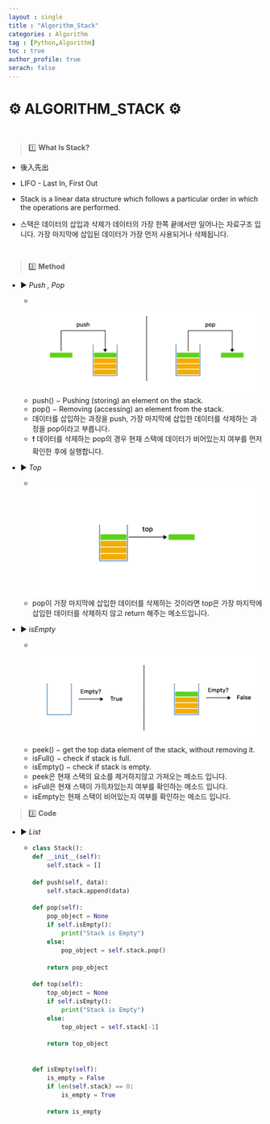 ```yaml
---
layout : single
title : "Algorithm_Stack"
categories : Algorithm
tag : [Python,Algorithm]
toc : true
author_profile: true
serach: false
---
```


# ⚙️ ALGORITHM_STACK ⚙️
<br>

> 1️⃣ __What Is Stack?__
 
 -  後入先出
 -  LIFO - Last In, First Out
 -  Stack is a linear data structure which follows a particular order in which the operations are performed.
 -  스택은 데이터의 삽입과 삭제가 데이터의 가장 한쪽 끝에서만 일어나는 자료구조 입니다.
    가장 마지막에 삽입된 데이터가 가장 먼저 사용되거나 삭제됩니다.
    
    <br>
    
> 2️⃣ __Method__

 * ▶️ *Push , Pop*
   * <br><img src="https://github.com/KangMingyu0503/KangMingyu0503.github.io/blob/master/_posts/assets/images/push,pop.png?raw=True" alt="Markdown Monster icon"/><br>
   * push() − Pushing (storing) an element on the stack.
   * pop()  − Removing (accessing) an element from the stack.
   * 데이터를 삽입하는 과정을 push, 가장 마지막에 삽입한 데이터를 삭제하는 과정을 pop이라고 부릅니다. 
   * ❗️ 데이터를 삭제하는 pop의 경우 현재 스택에 데이터가 비어있는지 여부를 먼저 확인한 후에 실행합니다.

 * ▶️ *Top*
   * <br><img src="https://github.com/KangMingyu0503/KangMingyu0503.github.io/blob/master/_posts/assets/images/top.png?raw=True" alt="Markdown Monster icon"/><br>
   * pop이 가장 마지막에 삽입한 데이터를 삭제하는 것이라면 top은 가장 마지막에 삽입한 데이터를 삭제하지 않고 return 해주는 메소드입니다.
 
 * ▶️ *isEmpty*
   * <br><img src="https://github.com/KangMingyu0503/KangMingyu0503.github.io/blob/master/_posts/assets/images/isEmpty.png?raw=True" alt="Markdown Monster icon"/><br>
   * peek() − get the top data element of the stack, without removing it.
   * isFull() − check if stack is full.
   * isEmpty() − check if stack is empty.
   * peek은 현재 스택의 요소를 제거하지않고 가져오는 메소드 입니다.
   * isFull은 현재 스택이 가득차있는지 여부를 확인하는 메소드 입니다.
   * isEmpty는 현재 스택이 비어있는지 여부를 확인하는 메소드 입니다.

> 3️⃣ __Code__

* ▶️ *List*
  * ```python
    class Stack():
    def __init__(self):
        self.stack = []
        
    def push(self, data):
        self.stack.append(data)
        
    def pop(self):
        pop_object = None
        if self.isEmpty():
            print("Stack is Empty")
        else:
            pop_object = self.stack.pop()
            
        return pop_object
            
    def top(self):
        top_object = None
        if self.isEmpty():
            print("Stack is Empty")
        else:
            top_object = self.stack[-1]
            
        return top_object
            
            
    def isEmpty(self):
        is_empty = False
        if len(self.stack) == 0:
            is_empty = True
            
        return is_empty
    ```
    
    

 

